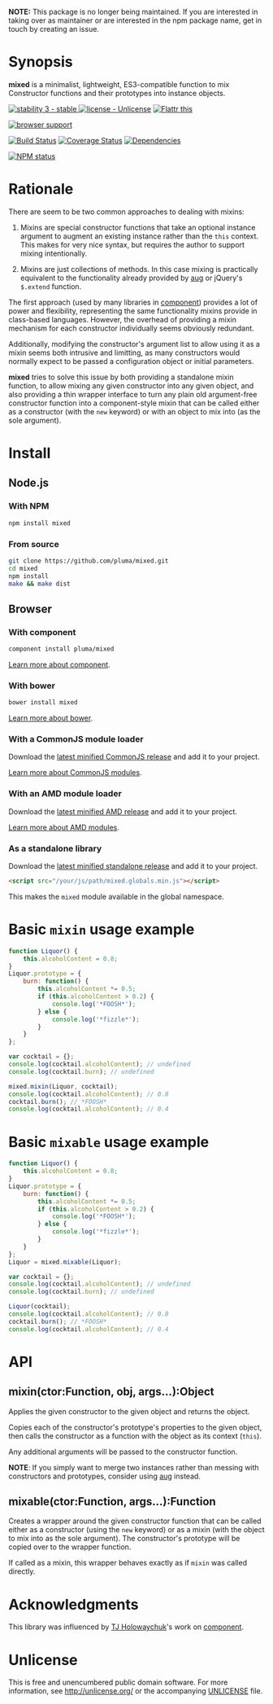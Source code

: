 **NOTE:** This package is no longer being maintained. If you are interested in taking over as maintainer or are interested in the npm package name, get in touch by creating an issue.

# Synopsis

**mixed** is a minimalist, lightweight, ES3-compatible function to mix Constructor functions and their prototypes into instance objects.

[![stability 3 - stable](http://b.repl.ca/v1/stability-3_--_stable-yellowgreen.png)
](http://nodejs.org/api/documentation.html#documentation_stability_index) [![license - Unlicense](http://b.repl.ca/v1/license-Unlicense-lightgrey.png)](http://unlicense.org/) [![Flattr this](https://api.flattr.com/button/flattr-badge-large.png)](https://flattr.com/submit/auto?user_id=pluma&url=https://github.com/pluma/mixed)

[![browser support](https://ci.testling.com/pluma/mixed.png)](https://ci.testling.com/pluma/mixed)

[![Build Status](https://travis-ci.org/pluma/mixed.png?branch=master)](https://travis-ci.org/pluma/mixed) [![Coverage Status](https://coveralls.io/repos/pluma/mixed/badge.png?branch=master)](https://coveralls.io/r/pluma/mixed?branch=master) [![Dependencies](https://david-dm.org/pluma/mixed.png?theme=shields.io)](https://david-dm.org/pluma/mixed)

[![NPM status](https://nodei.co/npm/mixed.png?compact=true)](https://npmjs.org/package/mixed)

# Rationale

There are seem to be two common approaches to dealing with mixins:

1. Mixins are special constructor functions that take an optional instance argument to augment an existing instance rather than the `this` context. This makes for very nice syntax, but requires the author to support mixing intentionally.

2. Mixins are just collections of methods. In this case mixing is practically equivalent to the functionality already provided by [aug](https://github.com/jgallen23/aug) or jQuery's `$.extend` function.

The first approach (used by many libraries in [component](https://github.com/component/component)) provides a lot of power and flexibility, representing the same functionality mixins provide in class-based languages. However, the overhead of providing a mixin mechanism for each constructor individually seems obviously redundant.

Additionally, modifying the constructor's argument list to allow using it as a mixin seems both intrusive and limitting, as many constructors would normally expect to be passed a configuration object or initial parameters.

**mixed** tries to solve this issue by both providing a standalone mixin function, to allow mixing any given constructor into any given object, and also providing a thin wrapper interface to turn any plain old argument-free constructor function into a component-style mixin that can be called either as a constructor (with the `new` keyword) or with an object to mix into (as the sole argument).

# Install

## Node.js

### With NPM

```sh
npm install mixed
```

### From source

```sh
git clone https://github.com/pluma/mixed.git
cd mixed
npm install
make && make dist
```

## Browser

### With component

```sh
component install pluma/mixed
```

[Learn more about component](https://github.com/component/component).

### With bower

```sh
bower install mixed
```

[Learn more about bower](https://github.com/twitter/bower).

### With a CommonJS module loader

Download the [latest minified CommonJS release](https://raw.github.com/pluma/mixed/master/dist/mixed.min.js) and add it to your project.

[Learn more about CommonJS modules](http://wiki.commonjs.org/wiki/Modules/1.1).

### With an AMD module loader

Download the [latest minified AMD release](https://raw.github.com/pluma/mixed/master/dist/mixed.amd.min.js) and add it to your project.

[Learn more about AMD modules](http://requirejs.org/docs/whyamd.html).

### As a standalone library

Download the [latest minified standalone release](https://raw.github.com/pluma/mixed/master/dist/mixed.globals.min.js) and add it to your project.

```html
<script src="/your/js/path/mixed.globals.min.js"></script>
```

This makes the `mixed` module available in the global namespace.

# Basic `mixin` usage example

```javascript
function Liquor() {
    this.alcoholContent = 0.8;
}
Liquor.prototype = {
    burn: function() {
        this.alcoholContent *= 0.5;
        if (this.alcoholContent > 0.2) {
            console.log('*FOOSH*');
        } else {
            console.log('*fizzle*');
        }
    }
};

var cocktail = {};
console.log(cocktail.alcoholContent); // undefined
console.log(cocktail.burn); // undefined

mixed.mixin(Liquor, cocktail);
console.log(cocktail.alcoholContent); // 0.8
cocktail.burn(); // *FOOSH*
console.log(cocktail.alcoholContent); // 0.4
```

# Basic `mixable` usage example

```javascript
function Liquor() {
    this.alcoholContent = 0.8;
}
Liquor.prototype = {
    burn: function() {
        this.alcoholContent *= 0.5;
        if (this.alcoholContent > 0.2) {
            console.log('*FOOSH*');
        } else {
            console.log('*fizzle*');
        }
    }
};
Liquor = mixed.mixable(Liquor);

var cocktail = {};
console.log(cocktail.alcoholContent); // undefined
console.log(cocktail.burn); // undefined

Liquor(cocktail);
console.log(cocktail.alcoholContent); // 0.8
cocktail.burn(); // *FOOSH*
console.log(cocktail.alcoholContent); // 0.4
```

# API

## mixin(ctor:Function, obj, args…):Object

Applies the given constructor to the given object and returns the object.

Copies each of the constructor's prototype's properties to the given object, then calls the constructor as a function with the object as its context (`this`).

Any additional arguments will be passed to the constructor function.

**NOTE**: If you simply want to merge two instances rather than messing with constructors and prototypes, consider using [aug](https://github.com/jgallen23/aug) instead.

## mixable(ctor:Function, args…):Function

Creates a wrapper around the given constructor function that can be called either as a constructor (using the `new` keyword) or as a mixin (with the object to mix into as the sole argument). The constructor's prototype will be copied over to the wrapper function.

If called as a mixin, this wrapper behaves exactly as if `mixin` was called directly.

# Acknowledgments

This library was influenced by [TJ Holowaychuk](https://github.com/visionmedia)'s work on [component](https://github.com/component/component).

# Unlicense

This is free and unencumbered public domain software. For more information, see http://unlicense.org/ or the accompanying [UNLICENSE](https://github.com/pluma/mixed/blob/master/UNLICENSE) file.
